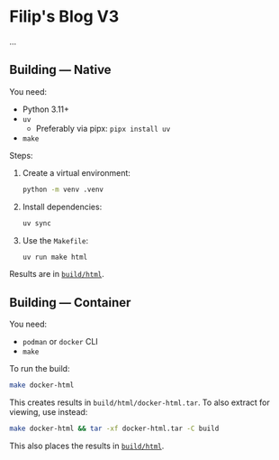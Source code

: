 # Filip's Blog V3

...

## Building &mdash; Native

You need:

- Python 3.11+
- `uv`
  - Preferably via pipx: `pipx install uv`
- `make`

Steps:

1. Create a virtual environment:

   ```bash
   python -m venv .venv
   ```

2. Install dependencies:

   ```bash
   uv sync
   ```

3. Use the `Makefile`:

   ```bash
   uv run make html
   ```

Results are in [`build/html`](build/html).

## Building &mdash; Container

You need:

- `podman` or `docker` CLI
- `make`

To run the build:

```bash
make docker-html
```

This creates results in `build/html/docker-html.tar`. To also extract for viewing, use instead:

```bash
make docker-html && tar -xf docker-html.tar -C build
```

This also places the results in [`build/html`](build/html).
